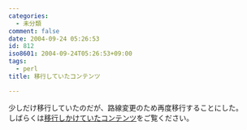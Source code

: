 ```yaml
---
categories:
  - 未分類
comment: false
date: 2004-09-24 05:26:53
id: 812
iso8601: 2004-09-24T05:26:53+09:00
tags:
  - perl
title: 移行していたコンテンツ

---
```


<div class="entry-body">
  <p>少しだけ移行していたのだが、路線変更のため再度移行することにした。<br />
    しばらくは<a href="https://www.nqou.net">移行しかけていたコンテンツ</a>をご覧ください。</p>
</div>
